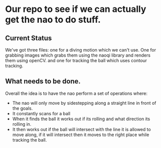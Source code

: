 # Our repo to see if we can actually get the nao to do stuff.

## Current Status
We've got three files: one for a diving motion which we can't use. One for grabbing images which grabs them using the naoqi library and renders them using openCV. and one for tracking the ball which uses contour tracking.

## What needs to be done.
Overall the idea is to have the nao perform a set of operations where:
- The nao will only move by sidestepping along a straight line in front of the goals.
- It constantly scans for a ball
- When it finds the ball it works out if its rolling and what direction its rolling in.
- It then works out if the ball will intersect with the line it is allowed to move along, if it will intersect then it moves to the right place while tracking the ball.
